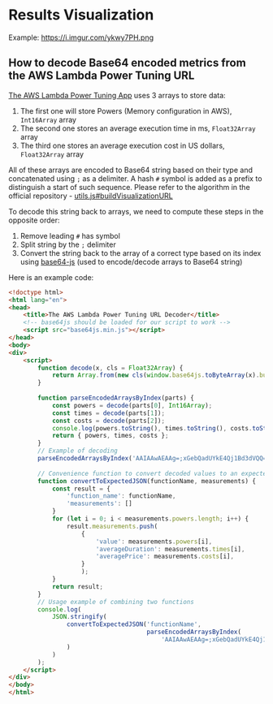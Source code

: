 # Results Visualization
Example: https://i.imgur.com/ykwy7PH.png

## How to decode Base64 encoded metrics from the AWS Lambda Power Tuning URL 
[The AWS Lambda Power Tuning App](https://github.com/alexcasalboni/aws-lambda-power-tuning) uses 3 arrays to store data:
1. The first one will store Powers (Memory configuration in AWS), `Int16Array` array
2. The second one stores an average execution time in ms, `Float32Array` array
3. The third one stores an average execution cost in US dollars, `Float32Array` array

All of these arrays are encoded to Base64 string based on their type and concatenated using `;` as a delimiter. 
A hash `#` symbol is added as a prefix to distinguish a start of such sequence.
Please refer to the algorithm in the official repository - [utils.js#buildVisualizationURL](https://github.com/alexcasalboni/aws-lambda-power-tuning/blob/2baf19fc14f0bcbef2903abc3e17a0f7f1130a14/lambda/utils.js#L556)

To decode this string back to arrays, we need to compute these steps in the opposite order:
1. Remove leading `#` has symbol
2. Split string by the `;` delimiter
3. Convert the string back to the array of a correct type based on its index using [base64-js](https://www.npmjs.com/package/base64-js) (used to encode/decode arrays to Base64 string)

Here is an example code:
```html
<!doctype html>
<html lang="en">
<head>
    <title>The AWS Lambda Power Tuning URL Decoder</title>
    <!-- base64js should be loaded for our script to work -->
    <script src="base64js.min.js"></script>
</head>
<body>
<div>
    <script>
        function decode(x, cls = Float32Array) {
            return Array.from(new cls(window.base64js.toByteArray(x).buffer));
        }
        
        function parseEncodedArraysByIndex(parts) {
            const powers = decode(parts[0], Int16Array);
            const times = decode(parts[1]);
            const costs = decode(parts[2]);
            console.log(powers.toString(), times.toString(), costs.toString());
            return { powers, times, costs };
        }
        // Example of decoding
        parseEncodedArraysByIndex('AAIAAwAEAAg=;xGebQadUYkE4Qj1Bd3dVQQ==;fWM0NO3vSjRjd1g0SYv8NA=='.split(';'))
        
        // Convenience function to convert decoded values to an expected JSON format used for visualization
        function convertToExpectedJSON(functionName, measurements) {
            const result = {
                'function_name': functionName, 
                'measurements': []
            }
            for (let i = 0; i < measurements.powers.length; i++) {
                result.measurements.push(
                    {
                        'value': measurements.powers[i], 
                        'averageDuration': measurements.times[i], 
                        'averagePrice': measurements.costs[i],
                    }
                    );
            }
            return result;
        }
        // Usage example of combining two functions
        console.log(
            JSON.stringify(
                convertToExpectedJSON('functionName', 
                                      parseEncodedArraysByIndex(
                                          'AAIAAwAEAAg=;xGebQadUYkE4Qj1Bd3dVQQ==;fWM0NO3vSjRjd1g0SYv8NA=='.split(';'))
                )
            )
        );
    </script>
</div>
</body>
</html>
```


